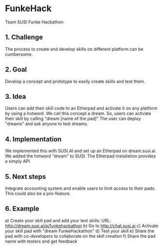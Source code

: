 # FunkeHack
Team SUSI Funke Hackathon

## 1. Challenge
The process to create and develop skills on different platform can be cumbersome.

## 2. Goal
Develop a concept and prototype to easily create skills and test them.

## 3. Idea
Users can add their skill code to an Etherpad and activate it on any platform by using a hotword. We call this concept a dream. So, users can activate their skill by calling "dream [name of the pad]" The user can deploy "dreams" and ask anyone to test dreams.

## 4. Implementation
We implemented this with SUSI.AI and set up an Etherpad on dream.susi.ai. We added the hotword "dream" to SUSI. The Etherpad installation provides a simply API

## 5. Next steps
Integrate accounting system and enable users to limit access to their pads. This could also be a pro-feature.

## 6. Example
a) Create your skill pad and add your test skills: URL: http://dream.susi.ai/p/funkehackathon
b) Go to http://chat.susi.ai
c) Activate your skill pad with "dream FunkeHackathon"
d) Test your skill
e) Share the pad with co-developers to collaborate on the skill creation
f) Share the pad name with testers and get feedback



